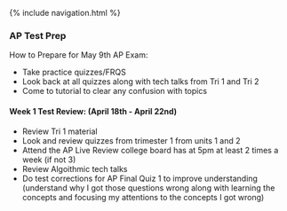 {% include navigation.html %}
### AP Test Prep

How to Prepare for May 9th AP Exam: 
- Take practice quizzes/FRQS
- Look back at all quizzes along with tech talks from Tri 1 and Tri 2
- Come to tutorial to clear any confusion with topics 


#### Week 1 Test Review: (April 18th - April 22nd) 
- Review Tri 1 material 
- Look and review quizzes from trimester 1 from units 1 and 2
- Attend the AP Live Review college board has at 5pm at least 2 times a week (if not 3)
- Review Algoithmic tech talks 
- Do test corrections for AP Final Quiz 1 to improve understanding (understand why I got those questions wrong along with learning the concepts and focusing my attentions to the concepts I got wrong)
